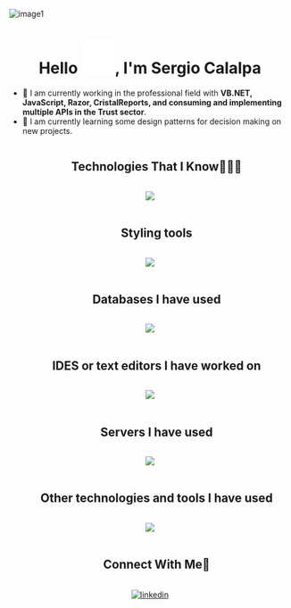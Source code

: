 ![image1](https://github.com/user-attachments/assets/461ade53-0c4e-4310-972c-cca217ebebee)

<h1 align="center">Hello <img src="https://github.com/Kathryn-Jie/Kathryn-Jie/blob/main/wave.gif" width="60px"/>, I'm Sergio Calalpa</h1>

- 🔭 I am currently working in the professional field with **VB.NET, JavaScript, Razor, CristalReports, and consuming and implementing multiple APIs in the Trust sector**.
- 🌱 I am currently learning some design patterns for decision making on new projects.

<div id="user-content-toc">
  <ul align="center">
    <summary><h2 style="display: inline-block">Technologies That I Know👨🏻‍💻</h2></summary>
  </ul>
</div>
<p align="center">
  <a href="https://skillicons.dev">
    <img src="https://skillicons.dev/icons?i=dotnet,cs,js,java,jquery,html,nodejs,express,py,react,dart,flutter,ts,angular,astro" />
  </a>
</p>
<div id="user-content-toc">
  <ul align="center">
    <summary><h2 style="display: inline-block">Styling tools</h2></summary>
  </ul>
</div>
<p align="center">
  <a href="https://skillicons.dev">
    <img src="https://skillicons.dev/icons?i=css,bootstrap,tailwind,sass" />
  </a>
</p>
<div id="user-content-toc">
  <ul align="center">
    <summary><h2 style="display: inline-block">Databases I have used</h2></summary>
  </ul>
</div>
<p align="center">
  <a href="https://skillicons.dev">
    <img src="https://skillicons.dev/icons?i=mongodb,mysql,postgres" />
  </a>
</p>
<div id="user-content-toc">
  <ul align="center">
    <summary><h2 style="display: inline-block">IDES or text editors I have worked on</h2></summary>
  </ul>
</div>
<p align="center">
  <a href="https://skillicons.dev">
    <img src="https://skillicons.dev/icons?i=visualstudio,vscode,vim,sublime,neovim,eclipse,atom" />
  </a>
</p>
<div id="user-content-toc">
  <ul align="center">
    <summary><h2 style="display: inline-block">Servers I have used</h2></summary>
  </ul>
</div>
<p align="center">
  <a href="https://skillicons.dev">
    <img src="https://skillicons.dev/icons?i=cloudflare,heroku,netlify" />
  </a>
</p>
<div id="user-content-toc">
  <ul align="center">
    <summary><h2 style="display: inline-block">Other technologies and tools I have used</h2></summary>
  </ul>
</div>
<p align="center">
  <a href="https://skillicons.dev">
    <img src="https://skillicons.dev/icons?i=azure,bash,powershell,figma,git,github,gulp,md,postman,qt,regex,vite,npm,pnpm" />
  </a>
</p>

<div id="user-content-toc">
  <ul align="center">
    <summary><h2 style="display: inline-block">Connect With Me🤝</h2></summary>
  </ul>
</div>

<!--icons and links-->
<p align="center">
<a href="https://www.linkedin.com/in/lic-sergio-calalpa-torres/" target="blank"><img align="center" src="https://user-images.githubusercontent.com/88904952/234979284-68c11d7f-1acc-4f0c-ac78-044e1037d7b0.png" alt="linkedin" height="50" width="50" /></a>  
</p>
